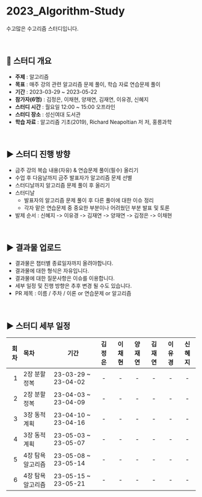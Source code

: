 # 2023_Algorithm-Study
수고많은 수고리즘 스터디입니다.

<br/>

## :pushpin: 스터디 개요
* **주제** : 알고리즘
* **목표** : 매주 강의 관련 알고리즘 문제 풀이, 학습 자료 연습문제 풀이
* **기간** : 2023-03-29 ~ 2023-05-22
* **참가자(6명)** : 김정은, 이채현, 양재연, 김재연, 이유경, 신혜지
* **스터디 시간** : 월요일 12:00 ~ 15:00 오프라인
* **스터디 장소** : 성신여대 도서관
* **학습 자료** :  알고리즘 기초(2019), Richard Neapoltian 저 저, 홍릉과학
 <br/>

##  :arrow_forward: 스터디 진행 방향
* 금주 강의 복습 내용(자유) & 연습문제 풀이(필수) 올리기
* 수업 후 다음날까지 금주 발표자가 알고리즘 문제 선별
* 스터디날까지 알고리즘 문제 풀이 후 올리기
* 스터디날 
  * 발표자의 알고리즘 문제 풀이 후 다른 풀이에 대한 이슈 정리
  * 각자 맡은 연습문제 중 중요한 부분이나 어려웠던 부분 발표 및 토론
* 발제 순서 : 신혜지 -> 이유경 -> 김재연 -> 양재연 -> 김정은 -> 이채현
  
<br/>  
  
##  :arrow_forward: 결과물 업로드
* 결과물은 챕터별 종료일자까지 올려야합니다.
* 결과물에 대한 형식은 자유입니다.
* 결과물에 대한 질문사항은 이슈를 이용합니다.
* 세부 일정 및 진행 방향은 추후 변경 될 수도 있습니다.
* PR 제목 : 이름 / 주차 / 이론 or 연습문제 or 알고리즘
<br/>

## :arrow_forward: 스터디 세부 일정
| 회차    | 목차         | 기간      | 김정은  | 이채현 | 양재연 | 김재연| 이유경 | 신혜지|
| ------: | :-----------| ----------|:-------:|:-------:|:-------:|:-------:|:-------:|:-------:|
| 1 | 2장 분할정복 | 23-03-29 ~ 23-04-02|- | -  |-  | -  |-  | -  |
| 2 | 2장 분할정복 | 23-04-03 ~ 23-04-09|-  | -  |- |-  |-  | -  |
| 3 | 3장 동적계획 | 23-04-10 ~ 23-04-16|-  | -  |-  |-  |-  | -  |
| 4 | 3장 동적계획 | 23-05-03 ~ 23-05-07|-  | -  |-  | -  |- | -  |
| 5 | 4장 탐욕 알고리즘 | 23-05-08 ~ 23-05-14|-  | -  |-  | -  |-  |-  |
| 6 | 4장 탐욕 알고리즘 | 23-05-15 ~ 23-05-21|-  | -  |-  | -  |-  |-  |
